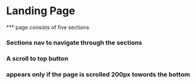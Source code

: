 # Landing Page

*** page consists of five sections

### Sections nav to navigate through the sections

### A scroll to top button 
###      appears only if the page is scrolled 200px towords the bottom

